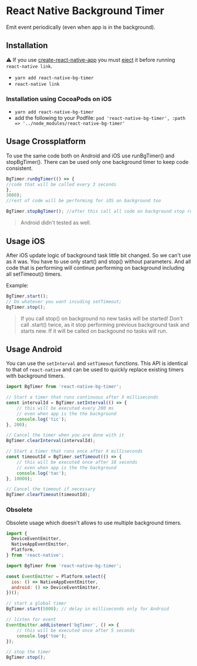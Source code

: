 # React Native Background Timer
Emit event periodically (even when app is in the background).

## Installation

:warning: If you use [create-react-native-app](https://github.com/react-community/create-react-native-app) you must [eject](https://github.com/react-community/create-react-native-app/blob/master/EJECTING.md) it before running `react-native link`.

- `yarn add react-native-bg-timer`
- `react-native link`

### Installation using CocoaPods on iOS
- `yarn add react-native-bg-timer`
- add the following to your Podfile: `pod 'react-native-bg-timer', :path => '../node_modules/react-native-bg-timer'`

## Usage Crossplatform
To use the same code both on Android and iOS use runBgTimer() and stopBgTimer(). There can be used only one background timer to keep code consistent.

```javascript
BgTimer.runBgTimer(() => { 
//code that will be called every 3 seconds 
}, 
3000);
//rest of code will be performing for iOS on background too

BgTimer.stopBgTimer(); //after this call all code on background stop run.
```
> Android didn't tested as well.

## Usage iOS
After iOS update logic of background task little bit changed. So we can't use as it was. 
You have to use only start() and stop() without parameters. And all code that is performing will continue performing on background including all setTimeout() timers.

Example:
```javascript
BgTimer.start();
// Do whatever you want incuding setTimeout;
BgTimer.stop();
```

> If you call stop() on background no new tasks will be started!
> Don't call .start() twice, as it stop performing previous background task and starts new. 
> If it will be called on backgound no tasks will run.

## Usage Android
You can use the `setInterval` and `setTimeout` functions.
This API is identical to that of `react-native` and can be used to quickly replace existing timers
with background timers.

```javascript
import BgTimer from 'react-native-bg-timer';
```

```javascript
// Start a timer that runs continuous after X milliseconds
const intervalId = BgTimer.setInterval(() => {
	// this will be executed every 200 ms
	// even when app is the the background
	console.log('tic');
}, 200);

// Cancel the timer when you are done with it
BgTimer.clearInterval(intervalId);
```

```javascript
// Start a timer that runs once after X milliseconds
const timeoutId = BgTimer.setTimeout(() => {
	// this will be executed once after 10 seconds
	// even when app is the the background
  	console.log('tac');
}, 10000);

// Cancel the timeout if necessary
BgTimer.clearTimeout(timeoutId);
```

### Obsolete
Obsolete usage which doesn't allows to use multiple background timers.

```js
import {
  DeviceEventEmitter,
  NativeAppEventEmitter,
  Platform,
} from 'react-native';

import BgTimer from 'react-native-bg-timer';
```

```js
const EventEmitter = Platform.select({
  ios: () => NativeAppEventEmitter,
  android: () => DeviceEventEmitter,
})();
```

```js
// start a global timer
BgTimer.start(5000); // delay in milliseconds only for Android
```
```js
// listen for event
EventEmitter.addListener('bgTimer', () => {
	// this will be executed once after 5 seconds
	console.log('toe');
});
```
```js
// stop the timer
BgTimer.stop();
```
